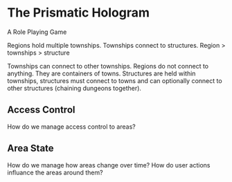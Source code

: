 # The Prismatic Hologram
A Role Playing Game



Regions hold multiple townships. Townships connect to structures. 
Region > townships > structure

Townships can connect to other townships. Regions do not connect to anything. They are containers of towns. Structures are held within townships, structures must connect to towns and can optionally connect to other structures (chaining dungeons together).

## Access Control
How do we manage access control to areas?

## Area State
How do we manage how areas change over time? How do user actions influance the areas around them?

